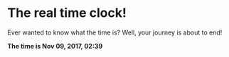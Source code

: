 # The real time clock!

Ever wanted to know what the time is? Well, your journey is about to end!

**The time is Nov 09, 2017, 02:39**